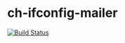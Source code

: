 # ch-ifconfig-mailer

[![Build Status](https://dev.azure.com/prakashsandeep/prakashsandeep/_apis/build/status/corehacker.ch-ifconfig-mailer)](https://dev.azure.com/prakashsandeep/prakashsandeep/_build/latest?definitionId=7)
